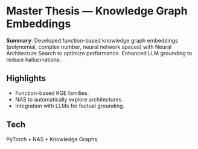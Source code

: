 # Master Thesis — Knowledge Graph Embeddings


**Summary**: Developed function-based knowledge graph embeddings (polynomial, complex number, neural network spaces) with Neural Architecture Search to optimize performance. Enhanced LLM grounding to reduce hallucinations.


## Highlights
- Function-based KGE families.
- NAS to automatically explore architectures.
- Integration with LLMs for factual grounding.


## Tech
PyTorch • NAS • Knowledge Graphs